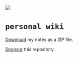![](https://github.com/gongahkia/personal-wiki/actions/workflows/zip-files.yml/badge.svg)
  
# `personal wiki`  
  
[Download](https://github.com/gongahkia/personal-wiki/actions/runs/14211534319/artifacts) my notes as a ZIP file.  
  
[Sponsor](https://github.com/sponsors/gongahkia) this repository.  
